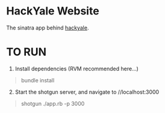 # HackYale Website

The sinatra app behind [hackyale](http://hackyale.com).


# TO RUN

1) Install dependencies (RVM recommended here...)
>  bundle install

2) Start the shotgun server, and navigate to //localhost:3000
>  shotgun ./app.rb -p 3000
